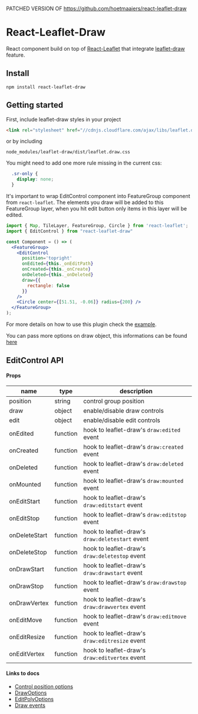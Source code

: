 PATCHED VERSION OF https://github.com/hoetmaaiers/react-leaflet-draw

# React-Leaflet-Draw

React component build on top of [React-Leaflet](https://github.com/PaulLeCam/react-leaflet) that integrate [leaflet-draw](https://github.com/Leaflet/Leaflet.draw) feature.

## Install

```
npm install react-leaflet-draw
```

## Getting started

First, include leaflet-draw styles in your project
```html
<link rel="stylesheet" href="//cdnjs.cloudflare.com/ajax/libs/leaflet.draw/1.0.3/leaflet.draw.css"/>
```
or by including
```
node_modules/leaflet-draw/dist/leaflet.draw.css
```

You might need to add one more rule missing in the current css:
```css
  .sr-only {
    display: none;
  }
```

It's important to wrap EditControl component into FeatureGroup component from `react-leaflet`.
The elements you draw will be added to this FeatureGroup layer, when you hit edit button only items in this layer will be edited.

```jsx
import { Map, TileLayer, FeatureGroup, Circle } from 'react-leaflet';
import { EditControl } from "react-leaflet-draw"

const Component = () => (
  <FeatureGroup>
    <EditControl
      position='topright'
      onEdited={this._onEditPath}
      onCreated={this._onCreate}
      onDeleted={this._onDeleted}
      draw={{
        rectangle: false
      }}
    />
    <Circle center={[51.51, -0.06]} radius={200} />
  </FeatureGroup>
);
```

For more details on how to use this plugin check the [example](example/edit-control.js).

You can pass more options on draw object, this informations can be found [here](https://github.com/Leaflet/Leaflet.draw#user-content-example-leafletdraw-config)

## EditControl API

#### Props

|name            |type                        |description                                           |
|----------------|----------------------------|------------------------------------------------------|
|position        |string                      |control group position                                |
|draw            |object <DrawOptions>        |enable/disable draw controls                          |
|edit            |object <EditPolyOptions>    |enable/disable edit controls                          |
|onEdited        |function                    |hook to leaflet-draw's `draw:edited` event            |
|onCreated       |function                    |hook to leaflet-draw's `draw:created` event           |
|onDeleted       |function                    |hook to leaflet-draw's `draw:deleted` event           |
|onMounted       |function                    |hook to leaflet-draw's `draw:mounted` event           |
|onEditStart     |function                    |hook to leaflet-draw's `draw:editstart` event         |
|onEditStop      |function                    |hook to leaflet-draw's `draw:editstop` event          |
|onDeleteStart   |function                    |hook to leaflet-draw's `draw:deletestart` event       |
|onDeleteStop    |function                    |hook to leaflet-draw's `draw:deletestop` event        |
|onDrawStart     |function                    |hook to leaflet-draw's `draw:drawstart` event         |
|onDrawStop      |function                    |hook to leaflet-draw's `draw:drawstop` event          |
|onDrawVertex    |function                    |hook to leaflet-draw's `draw:drawvertex` event        |
|onEditMove      |function                    |hook to leaflet-draw's `draw:editmove` event          |
|onEditResize    |function                    |hook to leaflet-draw's `draw:editresize` event          |
|onEditVertex    |function                    |hook to leaflet-draw's `draw:editvertex` event          |

#### Links to docs

* [Control position options](http://leafletjs.com/reference.html#control-positions)
* [DrawOptions](https://leaflet.github.io/Leaflet.draw/docs/leaflet-draw-latest.html#drawoptions)
* [EditPolyOptions](https://leaflet.github.io/Leaflet.draw/docs/leaflet-draw-latest.html#editpolyoptions)
* [Draw events](https://leaflet.github.io/Leaflet.draw/docs/leaflet-draw-latest.html#l-draw-event)
